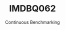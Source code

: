 ---
layout: default
title: IMDBQ062
subtitle: Continuous Benchmarking
selected: IMDB
expanded: Benchmarking
benchmark: /individual_results/IMDBQ062.html
---